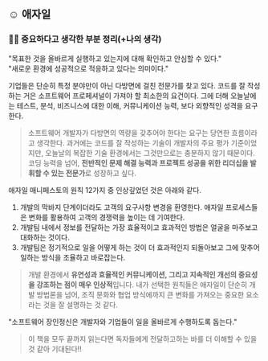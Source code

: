 ## ☺︎ 애자일

### ✍🏻 **중요하다고 생각한 부분 정리(+나의 생각)**

"목표한 것을 올바르게 실행하고 있는지에 대해 확인하고 안심할 수 있다."  
"새로운 환경에 성공적으로 적응하고 있다는 의미이다."

기업들은 단순히 특정 분야만이 아닌 다방면에 걸친 전문가를 찾고 있다. 코드를 잘 작성하는 거은 소프트웨어 프로페셔널이 가져야 할 최소한의 요건이다. 그에 더해 오늘날에는 테스트, 분석, 비즈니스에 대한 이해, 커뮤니케이션 능력, 보다 외향적인 성격을 요구한다.

> 소프트웨어 개발자가 다방면의 역량을 갖추어야 한다는 요구는 당연한 흐름이라고 생각한다. 과거에는 코드를 잘 작성하는 기술이 개발자의 주요 평가 기준이었지만, 오늘날의 복잡한 기술 환경에서는 그것만으로는 충분하지 않기 때문이다. 코딩 능력을 넘어, **전반적인 문제 해결 능력과 프로젝트 성공을 위한 리더십을 발휘할 수 있는 전문가**로 성장하고 싶다.

애자일 매니페스토의 원칙 12가지 중 인상깊었던 것은 아래와 같다.

1. 개발의 막바지 단계이더라도 고객의 요구사항 변경을 환영한다. 애자일 프로세스들은 변화를 활용하여 고객의 경쟁력을 높이는 데 기여한다.
2. 개발팀 내에서 정보를 전달하는 가장 효율적이고 효과적인 방법은 얼굴을 마주보고 대화하는 것이다.
3. 개발팀은 정기적으로 일을 어떻게 하는 것이 더 효과적인지 되돌아보고 그에 맞추어 일하는 방식을 조율하고 바로잡는다.

> 개발 환경에서 **유연성과 효율적인 커뮤니케이션, 그리고 지속적인 개선의 중요성을 강조하는 점이 매우 인상적**입니다. 내가 선택한 원칙들은 애자일이 단순히 개발 방법론을 넘어, 조직 문화와 협업 방식에까지 큰 변화를 가져오는 중요한 요소라는 것을 잘 설명하는 것 같다.

"소프트웨어 장인정신은 개발자와 기업들이 일을 올바르게 수행하도록 돕는다."

> 이 책을 모두 끝까지 읽는다면 독자들에게 전달하고하는 바를 더 이해할 수 있을 것 같아 기대된다!!

